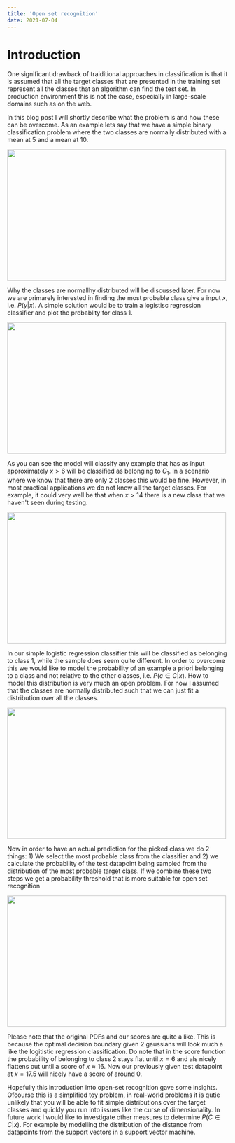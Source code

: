 ```yaml
---
title: 'Open set recognition'
date: 2021-07-04
---
```


Introduction
======
One significant drawback of traiditional approaches in classification is that it is assumed that all the target classes that are presented in the training set represent all the classes that an algorithm can find the test set. In production environment this is not the case, especially in large-scale domains such as on the web.

In this blog post I will shortly describe what the problem is and how these can be overcome. As an example lets say that we have a simple binary classification problem where the two classes are normally distributed with a mean at 5 and a mean at 10. 

<img src="http://woutermostard.github.io/files/train_data.jpg" align="middle" width="500" height="300">

Why the classes are normallhy distributed will be discussed later. For now we are primarely interested in finding the most probable class give a input $x$, i.e. $P(y|x)$. A simple solution would be to train a logistisc regression classifier and plot the probablity for class 1. 

<img src="http://woutermostard.github.io/files/prob.jpg" align="middle" width="500" height="300">

As you can see the model will classify any example that has as input approximately $x > 6$ will be classified as belonging to $C_1$. In a scenario where we know that there are only 2 classes this would be fine. However, in most practical applications we do not know all the target classes. For example, it could very well be that when $x > 14$ there is a new class that we haven't seen during testing.

<img src="http://woutermostard.github.io/files/new_point.jpg" align="middle" width="500" height="300">

In our simple logistic regression classifier this will be classified as belonging to class 1, while the sample does seem quite different. In order to overcome this we would like to model the probability of an example a priori belonging to a class and not relative to the other classes, i.e. $P(c \in C  | x)$. How to model this distribution is very much an open problem. For now I assumed that the classes are normally distributed such that we can just fit a distribution over all the classes. 

<img src="http://woutermostard.github.io/files/pdf.jpg" align="middle" width="500" height="300">

Now in order to have an actual prediction for the picked class we do 2 things: 1) We select the most probable class from the classifier and 2) we calculate the probability of the test datapoint being sampled from the distribution of the most probable target class. If we combine these two steps we get a probability threshold that is more suitable for open set recognition

<img src="http://woutermostard.github.io/files/score.jpg" align="middle" width="500" height="300">

Please note that the original PDFs and our scores are quite a like. This is because the optimal decision boundary given 2 gaussians will look much a like the logitistic regression classification. Do note that in the score function the probability of belonging to class 2 stays flat until $x=6$ and als nicely flattens out until a score of $x \approx 16$. Now our previously given test datapoint at $x=17.5$ will nicely have a score of around 0. 

Hopefully this introduction into open-set recognition gave some insights. Ofcourse this is a simplified toy problem, in real-world problems it is qutie unlikely that you will be able to fit simple distributions over the target classes and quickly you run into issues like the curse of dimensionality. In future work I would like to investigate other measures to determine $P(C \in C | x)$. For example by modelling the distribution of the distance from datapoints from the support vectors in a support vector machine. 